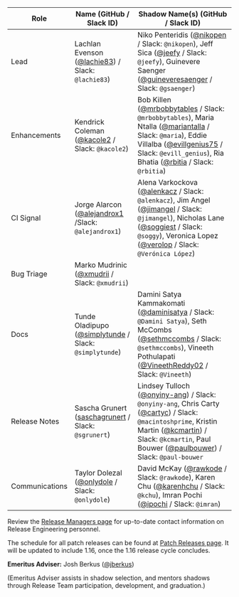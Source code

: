 | **Role** | **Name** (**GitHub / Slack ID**)  | **Shadow Name(s) (GitHub / Slack ID)** |
| ------ | ------ | ------ |
| Lead |  Lachlan Evenson ([@lachie83](https://github.com/lachie83)) / Slack: `@lachie83`) | Niko Penteridis ([@nikopen](https://github.com/nikopen) / Slack: `@nikopen`), Jeff Sica ([@jeefy](https://github.com/jeefy) / Slack: `@jeefy`), Guinevere Saenger ([@guineveresaenger](https://github.com/guineveresaenger) / Slack: `@gsaenger`) |
| Enhancements | Kendrick Coleman ([@kacole2](https://github.com/kacole2) / Slack: `@kacole2`) | Bob Killen ([@mrbobbytables](https://github.com/mrbobbytables) / Slack: `@mrbobbytables`), Maria Ntalla ([@mariantalla](https://github.com/mariantalla) / Slack: `@maria`), Eddie Villalba ([@evillgenius75](https://github.com/evillgenius75) / Slack: `@evill_genius`), Ria Bhatia ([@rbitia](https://github.com/rbitia) / Slack: `@rbitia`) |
| CI Signal | Jorge Alarcon ([@alejandrox1](https://github.com/alejandrox1) /Slack: `@alejandrox1`) | Alena Varkockova ([@alenkacz](https://github.com/alenkacz) / Slack: `@alenkacz`), Jim Angel ([@jimangel](https://github.com/jimangel) / Slack: `@jimangel`), Nicholas Lane ([@soggiest](https://github.com/soggiest) / Slack: `@soggy`), Veronica Lopez ([@verolop](https://github.com/verolop) / Slack: `@Verónica López`) |
| Bug Triage | Marko Mudrinic ([@xmudrii](https://github.com/xmudrii) / Slack: `@xmudrii`) | |
| Docs | Tunde Oladipupo ([@simplytunde](https://github.com/simplytunde) / Slack: `@simplytunde`) | Damini Satya Kammakomati ([@daminisatya](https://github.com/daminisatya) / Slack: `@Damini Satya`), Seth McCombs ([@sethmccombs](https://github.com/sethmccombs) / Slack: `@sethmccombs`), Vineeth Pothulapati ([@VineethReddy02](https://github.com/VineethReddy02) / Slack: `@Vineeth`) | |
| Release Notes | Sascha Grunert ([saschagrunert](https://github.com/saschagrunert) / Slack: `@sgrunert`) | Lindsey Tulloch ([@onyiny-ang](https://github.com/onyiny-ang)) / Slack: `@onyiny-ang`, Chris Carty ([@cartyc](https://github.com/cartyc)) / Slack: `@macintoshprime`, Kristin Martin ([@kcmartin](https://github.com/kcmartin)) / Slack: `@kcmartin`, Paul Bouwer ([@paulbouwer](https://github.com/paulbouwer)) / Slack: `@paul-bouwer` |
| Communications | Taylor Dolezal ([@onlydole](https://github.com/onlydole) / Slack: `@onlydole`) | David McKay ([@rawkode](https://github.com/rawkode) / Slack: `@rawkode`), Karen Chu ([@karenhchu](https://github.com/karenhchu) / Slack: `@kchu`), Imran Pochi ([@ipochi](https://github.com/ipochi) / Slack: `@imran`) |

Review the [Release Managers page](/release-managers.md) for up-to-date contact information on Release Engineering personnel.

The schedule for all patch releases can be found at [Patch Releases page](/releases/patch-releases.md). It will be updated to include 1.16, once the 1.16 release cycle concludes.

**Emeritus Adviser:** Josh Berkus ([@jberkus](https://github.com/jberkus))

(Emeritus Adviser assists in shadow selection, and mentors shadows through Release Team participation, development, and graduation.)
